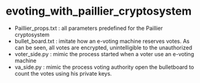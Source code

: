 # evoting_with_paillier_cryptosystem
- Paillier_props.txt : all parameters predefined for the Paillier cryptosystem
- bullet_board.txt : imitate how an e-voting machine reserves votes. As can be seen, all votes are encrypted, unintelligible to the unauthorized
- voter_side.py : mimic the process started when a voter use an e-voting machine
- va_side.py : mimic the process voting authority open the bulletboard to count the votes using his private keys.
